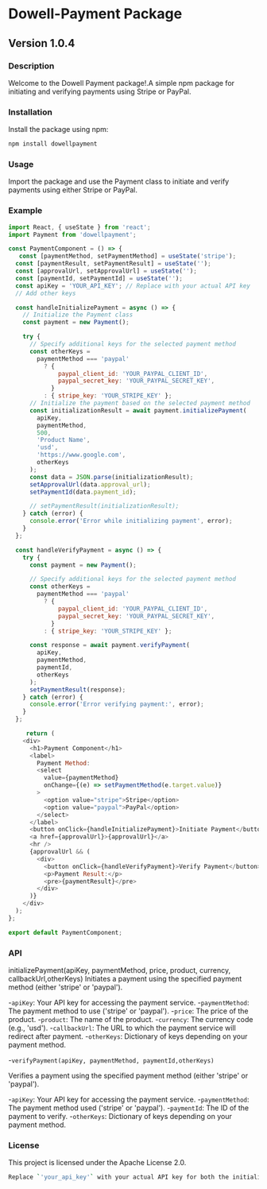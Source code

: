 # Dowell-Payment Package

## Version 1.0.4

### Description

Welcome to the Dowell Payment package!.A simple npm package for initiating and verifying payments using Stripe or PayPal.

### Installation

Install the package using npm:

```bash
npm install dowellpayment
```

### Usage

Import the package and use the Payment class to initiate and verify payments using either Stripe or PayPal.

### Example

```javascript
import React, { useState } from 'react';
import Payment from 'dowellpayment';

const PaymentComponent = () => {
   const [paymentMethod, setPaymentMethod] = useState('stripe');
  const [paymentResult, setPaymentResult] = useState('');
  const [approvalUrl, setApprovalUrl] = useState('');
  const [paymentId, setPaymentId] = useState('');
  const apiKey = 'YOUR_API_KEY'; // Replace with your actual API key
  // Add other keys

  const handleInitializePayment = async () => {
    // Initialize the Payment class
    const payment = new Payment();

    try {
      // Specify additional keys for the selected payment method
      const otherKeys =
        paymentMethod === 'paypal'
          ? {
              paypal_client_id: 'YOUR_PAYPAL_CLIENT_ID',
              paypal_secret_key: 'YOUR_PAYPAL_SECRET_KEY',
            }
          : { stripe_key: 'YOUR_STRIPE_KEY' };
      // Initialize the payment based on the selected payment method
      const initializationResult = await payment.initializePayment(
        apiKey,
        paymentMethod,
        500,
        'Product Name',
        'usd',
        'https://www.google.com',
        otherKeys
      );
      const data = JSON.parse(initializationResult);
      setApprovalUrl(data.approval_url);
      setPaymentId(data.payment_id);

      // setPaymentResult(initializationResult);
    } catch (error) {
      console.error('Error while initializing payment', error);
    }
  };

  const handleVerifyPayment = async () => {
    try {
      const payment = new Payment();

      // Specify additional keys for the selected payment method
      const otherKeys =
        paymentMethod === 'paypal'
          ? {
              paypal_client_id: 'YOUR_PAYPAL_CLIENT_ID',
              paypal_secret_key: 'YOUR_PAYPAL_SECRET_KEY',
            }
          : { stripe_key: 'YOUR_STRIPE_KEY' };

      const response = await payment.verifyPayment(
        apiKey,
        paymentMethod,
        paymentId,
        otherKeys
      );
      setPaymentResult(response);
    } catch (error) {
      console.error('Error verifying payment:', error);
    }
  };

     return (
    <div>
      <h1>Payment Component</h1>
      <label>
        Payment Method:
        <select
          value={paymentMethod}
          onChange={(e) => setPaymentMethod(e.target.value)}
        >
          <option value="stripe">Stripe</option>
          <option value="paypal">PayPal</option>
        </select>
      </label>
      <button onClick={handleInitializePayment}>Initiate Payment</button>
      <a href={approvalUrl}>{approvalUrl}</a>
      <hr />
      {approvalUrl && (
        <div>
          <button onClick={handleVerifyPayment}>Verify Payment</button>
          <p>Payment Result:</p>
          <pre>{paymentResult}</pre>
        </div>
      )}
    </div>
  );
};

export default PaymentComponent;

```

### API

initializePayment(apiKey, paymentMethod, price, product, currency, callbackUrl,otherKeys)
Initiates a payment using the specified payment method (either 'stripe' or 'paypal').

-`apiKey`: Your API key for accessing the payment service.
-`paymentMethod`: The payment method to use ('stripe' or 'paypal').
-`price`: The price of the product.
-`product`: The name of the product.
-`currency`: The currency code (e.g., 'usd').
-`callbackUrl`: The URL to which the payment service will redirect after payment.
-`otherKeys`: Dictionary of keys depending on your payment method.

-`verifyPayment(apiKey, paymentMethod, paymentId,otherKeys)`

Verifies a payment using the specified payment method (either 'stripe' or 'paypal').

-`apiKey`: Your API key for accessing the payment service.
-`paymentMethod`: The payment method used ('stripe' or 'paypal').
-`paymentId`: The ID of the payment to verify.
-`otherKeys`: Dictionary of keys depending on your payment method.

### License

This project is licensed under the Apache License 2.0.

``` bash
Replace `'your_api_key'` with your actual API key for both the initialization and verification calls. Make sure to include this README.md file in the root directory of your npm package. This README will provide users with an overview of your package, installation instructions, usage examples, and information about the API and license.

```
